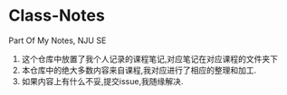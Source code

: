 # Class-Notes
Part Of My Notes, NJU SE

1. 这个仓库中放置了我个人记录的课程笔记,对应笔记在对应课程的文件夹下
2. 本仓库中的绝大多数内容来自课程,我对应进行了相应的整理和加工.
3. 如果内容上有什么不妥,提交issue,我随缘解决.
